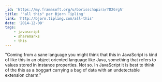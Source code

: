```yaml
---
_id: 'https://my.framasoft.org/u/borisschapira/?D2GrgA'
title: '"all this" par Bjorn Tipling'
link: 'http://bjorn.tipling.com/all-this'
date: '2014-12-08'
tags:
    - javascript
    - sharemarks
    - this
---
```


<div class="markdown"><p>&quot;Coming from a sane language you might think that this in JavaScript is kind of like this in an object oriented language like Java, something that refers to values stored in instance properties. Not so. In JavaScript it is best to think of the this as a boggart carrying a bag of data with an undetectable extension charm.&quot;
</p></div>
